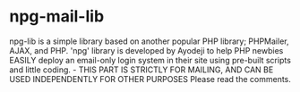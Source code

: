 # npg-mail-lib
npg-lib is a simple library based on another popular PHP library; PHPMailer, AJAX, and PHP. 'npg' library is developed by Ayodeji to help PHP newbies EASILY deploy an  email-only login system in their site using pre-built scripts and little coding. -  THIS PART IS STRICTLY FOR MAILING, AND CAN BE USED INDEPENDENTLY FOR OTHER PURPOSES
Please read the comments.

